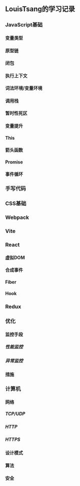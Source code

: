## LouisTsang的学习记录
### JavaScript基础
#### 变量类型
#### 原型链
#### 闭包
#### 执行上下文
#### 词法环境/变量环境
#### 调用栈
#### 暂时性死区
#### 变量提升
#### This
#### 箭头函数
#### Promise

#### 事件循环
### 手写代码

### CSS基础
### Webpack
### Vite
### React
#### 虚拟DOM
#### 合成事件
#### Fiber
#### Hook
### Redux

### 优化

#### 监控手段
##### 性能监控
##### 异常监控
#### 措施
### 计算机
#### 网络
##### TCP/UDP
##### HTTP
##### HTTPS

#### 设计模式
#### 算法
#### 安全